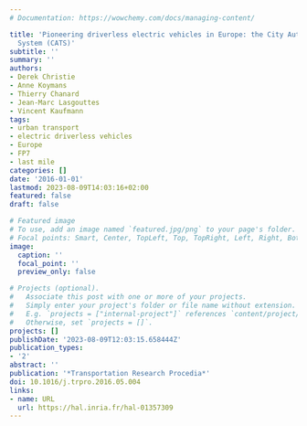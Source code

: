 ```yaml
---
# Documentation: https://wowchemy.com/docs/managing-content/

title: 'Pioneering driverless electric vehicles in Europe: the City Automated Transport
  System (CATS)'
subtitle: ''
summary: ''
authors:
- Derek Christie
- Anne Koymans
- Thierry Chanard
- Jean-Marc Lasgouttes
- Vincent Kaufmann
tags:
- urban transport
- electric driverless vehicles
- Europe
- FP7
- last mile
categories: []
date: '2016-01-01'
lastmod: 2023-08-09T14:03:16+02:00
featured: false
draft: false

# Featured image
# To use, add an image named `featured.jpg/png` to your page's folder.
# Focal points: Smart, Center, TopLeft, Top, TopRight, Left, Right, BottomLeft, Bottom, BottomRight.
image:
  caption: ''
  focal_point: ''
  preview_only: false

# Projects (optional).
#   Associate this post with one or more of your projects.
#   Simply enter your project's folder or file name without extension.
#   E.g. `projects = ["internal-project"]` references `content/project/deep-learning/index.md`.
#   Otherwise, set `projects = []`.
projects: []
publishDate: '2023-08-09T12:03:15.658444Z'
publication_types:
- '2'
abstract: ''
publication: '*Transportation Research Procedia*'
doi: 10.1016/j.trpro.2016.05.004
links:
- name: URL
  url: https://hal.inria.fr/hal-01357309
---
```

